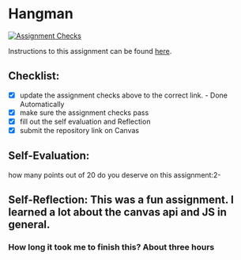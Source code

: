 Hangman
=====================
[![Assignment Checks](https://github.com/it3049c-fall22-henderson/hangman-IsaiahDicristoforo/actions/workflows/classroom.yml/badge.svg)](https://github.com/it3049c-fall22-henderson/hangman-IsaiahDicristoforo/actions/workflows/classroom.yml)

Instructions to this assignment can be found [here](#).

## Checklist:
- [x] update the assignment checks above to the correct link. - Done Automatically
- [x] make sure the assignment checks pass
- [x] fill out the self evaluation and Reflection
- [x] submit the repository link on Canvas

## Self-Evaluation:

how many points out of 20 do you deserve on this assignment:2-

## Self-Reflection: This was a fun assignment. I learned a lot about the canvas api and JS in general.

### How long it took me to finish this? About three hours
